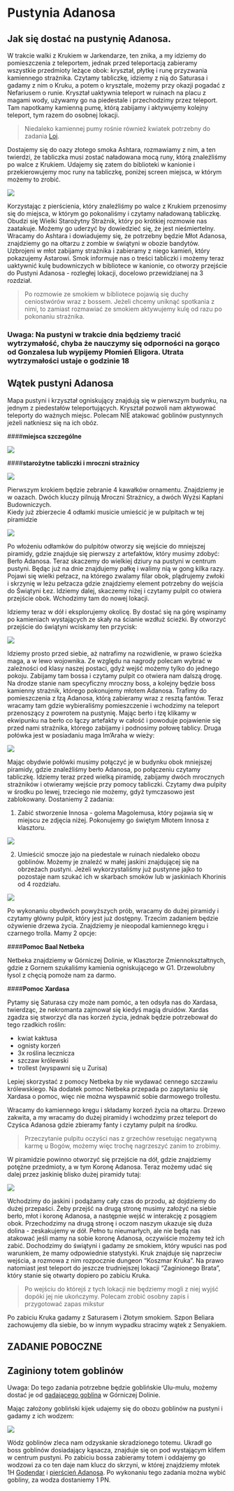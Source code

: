 # Pustynia Adanosa

## Jak się dostać na pustynię Adanosa.

W trakcie walki z Krukiem w Jarkendarze, ten znika, a my idziemy do pomieszczenia z teleportem, jednak przed teleportacją zabieramy wszystkie przedmioty leżące obok: kryształ, płytkę i runę przyzwania kamiennego strażnika. Czytamy tabliczkę, idziemy z nią do Saturasa i gadamy z nim o Kruku, a potem o krysztale, możemy przy okazji pogadać z Nefariusem o runie. Kryształ uaktywnia teleport w ruinach na placu z magami wody, używamy go na piedestale i przechodzimy przez teleport. Tam napotkamy kamienną pumę, którą zabijamy i aktywujemy kolejny teleport, tym razem do osobnej lokacji.
> Niedaleko kamiennej pumy rośnie również kwiatek potrzebny do zadania [Loi](sekcje/zadania/rozdzial_i?id=nieziemskie-sny).

Dostajemy się do oazy złotego smoka Ashtara, rozmawiamy z nim, a ten twierdzi, że tabliczka musi zostać naładowana mocą runy, którą znaleźliśmy po walce z Krukiem. Udajemy się zatem do biblioteki w kanionie i przekierowujemy moc runy na tabliczkę, poniżej screen miejsca, w którym możemy to zrobić.

[![](https://steamuserimages-a.akamaihd.net/ugc/969852954270888650/F5C5876E037FB335528C9AE4A801F04186252A41/)](https://steamuserimages-a.akamaihd.net/ugc/969852954270888650/F5C5876E037FB335528C9AE4A801F04186252A41/)  

Korzystając z pierścienia, który znaleźliśmy po walce z Krukiem przenosimy się do miejsca, w którym go pokonaliśmy i czytamy naładowaną tabliczkę. Obudzi się Wielki Starożytny Strażnik, który po krótkiej rozmowie nas zaatakuje. Możemy go uderzyć by dowiedzieć się, że jest nieśmiertelny. Wracamy do Ashtara i dowiadujemy się, że potrzebny będzie Młot Adanosa, znajdziemy go na ołtarzu z zombie w świątyni w obozie bandytów. Uzbrojeni w młot zabijamy strażnika i zabieramy z niego kamień, który pokazujemy Astarowi. Smok informuje nas o treści tabliczki i możemy teraz uaktywnić kulę budowniczych w bibliotece w kanionie, co otworzy przejście do Pustyni Adanosa - rozległej lokacji, docelowo przewidzianej na 3 rozdział.
> Po rozmowie ze smokiem w bibliotece pojawią się duchy ceniostwórów wraz z bossem. Jeżeli chcemy uniknąć spotkania z nimi, to zamiast rozmawiać ze smokiem aktywujemy kulę od razu po pokonaniu strażnika. 

### Uwaga: Na pustyni w trakcie dnia będziemy tracić wytrzymałość, chyba że nauczymy się odporności na gorąco od Gonzalesa lub wypijemy Płomień Eligora. Utrata wytrzymałości ustaje o godzinie 18

## Wątek pustyni Adanosa

Mapa pustyni i krzyształ ogniskujący znajdują się w pierwszym budynku, na jednym z piedestałów teleportujących. Kryształ pozwoli nam aktywować teleporty do ważnych miejsc. Polecam NIE atakować goblinów pustynnych jeżeli natkniesz się na ich obóz.

<!-- tabs:start -->

####__miejsca szczególne__

[![](https://steamuserimages-a.akamaihd.net/ugc/1824514739931038201/618699BC69992A839CC0FDC1BBD81224B0CD33DF/)](https://steamuserimages-a.akamaihd.net/ugc/1824514739931038201/618699BC69992A839CC0FDC1BBD81224B0CD33DF/)  

####__starożytne tabliczki i mroczni strażnicy__

[![](https://imgur.com/L58vtNS)](https://imgur.com/L58vtNS)

<!-- tabs:end -->

Pierwszym krokiem będzie zebranie 4 kawałków ornamentu. Znajdziemy je w oazach. Dwóch kluczy pilnują Mroczni Strażnicy, a dwóch Wyżsi Kapłani Budowniczych.  
Kiedy już zbierzecie 4 odłamki musicie umieścić je w pulpitach w tej piramidzie

[![](https://steamuserimages-a.akamaihd.net/ugc/969852954269962988/FBBD6E4057E5D63400F4B88D39F0945FFAE6C07E/)](https://steamuserimages-a.akamaihd.net/ugc/969852954269962988/FBBD6E4057E5D63400F4B88D39F0945FFAE6C07E/) 

Po włożeniu odłamków do pulpitów otworzy się wejście do mniejszej piramidy, gdzie znajduje się pierwszy z artefaktów, który musimy zdobyć: Berło Adanosa. Teraz skaczemy do wielkiej dziury na pustyni w centrum pustyni. Będąc już na dnie znajdujemy pałkę i walimy nią w gong kilka razy. Pojawi się wielki pełzacz, na którego zwalamy filar obok, plądrujemy zwłoki i skrzynię w leżu pełzacza gdzie znajdziemy element potrzebny do wejścia do Świątyni Łez. Idziemy dalej, skaczemy niżej i czytamy pulpit co otwiera przejście obok. Wchodzimy tam do nowej lokacji.

Idziemy teraz w dół i eksplorujemy okolicę. By dostać się na górę wspinamy po kamieniach wystających ze skały na ścianie wzdłuż ścieżki. By otworzyć przejście do świątyni wciskamy ten przycisk:

[![](https://steamuserimages-a.akamaihd.net/ugc/969852954270081211/EE169733492EA5F990F043B98B559E9F644292F9/)](https://steamuserimages-a.akamaihd.net/ugc/969852954270081211/EE169733492EA5F990F043B98B559E9F644292F9/)

Idziemy prosto przed siebie, aż natrafimy na rozwidlenie, w prawo ścieżka maga, a w lewo wojownika. Ze względu na nagrody polecam wybrać w zależności od klasy naszej postaci, gdyż wejść możemy tylko do jednego pokoju. Zabijamy tam bossa i czytamy pulpit co otwiera nam dalszą drogę. Na drodze stanie nam specyficzny mroczny boss, a kolejny będzie boss kamienny strażnik, którego pokonujemy młotem Adanosa. Trafimy do pomieszczenia z łzą Adanosa, którą zabieramy wraz z resztą fantów. Teraz wracamy tam gdzie wybieraliśmy pomieszczenie i wchodzimy na teleport przenoszący z powrotem na pustynię. Mając berło i łzę klikamy w ekwipunku na berło co łączy artefakty w całość i powoduje pojawienie się przed nami strażnika, którego zabijamy i podnosimy połowę tablicy. Druga połówka jest w posiadaniu maga Im’Araha w wieży:

[![](https://steamuserimages-a.akamaihd.net/ugc/969852954270905887/6B42FF559B6B8A90AF1A65DD9DFCE41052EFB253/)](https://steamuserimages-a.akamaihd.net/ugc/969852954270905887/6B42FF559B6B8A90AF1A65DD9DFCE41052EFB253/)  

Mając obydwie połówki musimy połączyć je w budynku obok mniejszej piramidy, gdzie znaleźliśmy berło Adanosa, po połączeniu czytamy tabliczkę. Idziemy teraz przed wielką piramidę, zabijamy dwóch mrocznych strażników i otwieramy wejście przy pomocy tabliczki. Czytamy dwa pulpity w środku po lewej, trzeciego nie możemy, gdyż tymczasowo jest zablokowany. Dostaniemy 2 zadania:

1. Zabić stworzenie Innosa - golema Magolemusa, który pojawia się w miejscu ze zdjęcia niżej. Pokonujemy go świętym Młotem Innosa z klasztoru.

[![](https://steamuserimages-a.akamaihd.net/ugc/969852954270940452/BEEE34AE829A6DF810878C57795999FF00B3DA1E/)](https://steamuserimages-a.akamaihd.net/ugc/969852954270940452/BEEE34AE829A6DF810878C57795999FF00B3DA1E/)  

2. Umieścić smocze jajo na piedestale w ruinach niedaleko obozu goblinów. Możemy je znaleźć w małej jaskini znajdującej się na obrzeżach pustyni. Jeżeli wykorzystaliśmy już pustynne jajko to pozostaje nam szukać ich w skarbach smoków lub w jaskiniach Khorinis od 4 rozdziału.

[![](https://steamuserimages-a.akamaihd.net/ugc/969852954270267470/0820A651A4676C33FD6117CAA9B3B7D118CE3637/)](https://steamuserimages-a.akamaihd.net/ugc/969852954270267470/0820A651A4676C33FD6117CAA9B3B7D118CE3637/)  

Po wykonaniu obydwóch powyższych prób, wracamy do dużej piramidy i czytamy główny pulpit, który jest już dostępny. Trzecim zadaniem będzie ożywienie drzewa życia. Znajdziemy je nieopodal kamiennego kręgu i czarnego trolla.
Mamy 2 opcje:

<!-- tabs:start -->

####__Pomoc Baal Netbeka__

Netbeka znajdziemy w Górniczej Dolinie, w Klasztorze Zmiennokształtnych, gdzie z Gornem szukaliśmy kamienia ogniskującego w G1. Drzewolubny łysol z chęcią pomoże nam za darmo.

####__Pomoc Xardasa__

Pytamy się Saturasa czy może nam pomóc, a ten odsyła nas do Xardasa, twierdząc, że nekromanta zajmował się kiedyś magią druidów. Xardas zgadza się stworzyć dla nas korzeń życia, jednak będzie potrzebował do tego rzadkich roślin:
- kwiat kaktusa
- ognisty korzeń
- 3x roślina lecznicza
- szczaw królewski
- trollest (wyspawni się u Zurisa)

Lepiej skorzystać z pomocy Netbeka by nie wydawać cennego szczawiu królewskiego. Na dodatek pomoc Netbeka przepada po zapytaniu się Xardasa o pomoc, więc nie można wyspawnić sobie darmowego trollestu.

<!-- tabs:end -->

Wracamy do kamiennego kręgu i składamy korzeń życia na ołtarzu. Drzewo zakwita, a my wracamy do dużej piramidy i wchodzimy przez teleport do Czyśca Adanosa gdzie zbieramy fanty i czytamy pulpit na środku.
> Przeczytanie pulpitu oczyści nas z grzechów resetując negatywną karmę u Bogów, możemy więc trochę nagrzeszyć zanim to zrobimy.

W piramidzie powinno otworzyć się przejście na dół, gdzie znajdziemy potężne przedmioty, a w tym Koronę Adanosa. Teraz możemy udać się dalej przez jaskinię blisko dużej piramidy tutaj:

[![](https://steamuserimages-a.akamaihd.net/ugc/969852954271105486/0FDE347A3B53E94CE18A5AECC696C11C86E18F10/)](https://steamuserimages-a.akamaihd.net/ugc/969852954271105486/0FDE347A3B53E94CE18A5AECC696C11C86E18F10/)

Wchodzimy do jaskini i podążamy cały czas do przodu, aż dojdziemy do dużej przepaści. Żeby przejść na drugą stronę musimy założyć na siebie berło, młot i koronę Adanosa, a następnie wejść w interakcję z posągiem obok. Przechodzimy na drugą stronę i oczom naszym ukazuje się duża dolina - zeskakujemy w dół. Pełno tu nieumarłych, ale nie będą nas atakować jeśli mamy na sobie koronę Adanosa, oczywiście możemy też ich zabić. Dochodzimy do świątyni i gadamy ze smokiem, który wpuści nas pod warunkiem, że mamy odpowiednie statystyki. Kruk znajduje się naprzeciw wejścia, a rozmowa z nim rozpocznie dungeon “Koszmar Kruka”. Na prawo natomiast jest teleport do jeszcze trudniejszej lokacji “Zaginionego Brata”, który stanie się otwarty dopiero po zabiciu Kruka. 
> Po wejściu do którejś z tych lokacji nie będziemy mogli z niej wyjść dopóki jej nie ukończymy. Polecam zrobić osobny zapis i przygotować zapas mikstur

Po zabiciu Kruka gadamy z Saturasem i Złotym smokiem. Szpon Beliara zachowujemy dla siebie, bo w innym wypadku stracimy wątek z Senyakiem.

## ZADANIE POBOCZNE

## Zaginiony totem goblinów

Uwaga: Do tego zadania potrzebne będzie goblińskie Ulu-mulu, możemy dostać je od [gadającego goblina](sekcje/zadania/rozdzial_ii?id=dziwne-stworzenie) w Górniczej Dolinie.

Mając założony gobliński kijek udajemy się do obozu goblinów na pustyni i gadamy z ich wodzem:

[![](https://steamuserimages-a.akamaihd.net/ugc/969852954274103078/DAA43423153BD5242F1219AFD28DEE5613CB8053/)](https://steamuserimages-a.akamaihd.net/ugc/969852954274103078/DAA43423153BD5242F1219AFD28DEE5613CB8053/)  

Wódz goblinów zleca nam odzyskanie skradzionego totemu. Ukradł go boss goblinów dosiadający kąsacza, znajduje się on pod wystającym klifem w centrum pustyni. Po zabiciu bossa zabieramy totem i oddajemy go wodzowi za co ten daje nam klucz do skrzyni, w której znajdziemy młotek 1H [Godendar](https://docs.google.com/spreadsheets/d/16CPrngIhKSiwGtmHGXCJE5o_w-4k_s_nNq7H7wzVwos/edit?gid=1118678332#gid=1118678332&range=A71:P71) i [pierścień Adanosa](https://docs.google.com/spreadsheets/d/16CPrngIhKSiwGtmHGXCJE5o_w-4k_s_nNq7H7wzVwos/edit?gid=516905758#gid=516905758&range=G119:I125). Po wykonaniu tego zadania można wybić gobliny, za wodza dostaniemy 1 PN.
